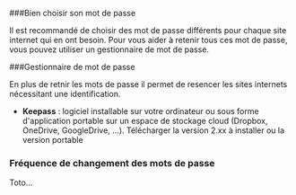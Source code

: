 ###Bien choisir son mot de passe

Il est recommandé de choisir des mot de passe différents pour chaque site internet qui en ont besoin. Pour vous aider à retenir tous ces mot de passe, vous pouvez utiliser un gestionnaire de mot de passe.

###Gestionnaire de mot de passe

En plus de retnir les mots de passe il permet de resencer les sites internets nécessitant une identification.

- **Keepass** : logiciel installable sur votre ordinateur ou sous forme d'application portable sur un espace de stockage cloud (Dropbox, OneDrive, GoogleDrive, ...). Télécharger la version 2.xx à installer ou la version portable

### Fréquence de changement des mots de passe

Toto...